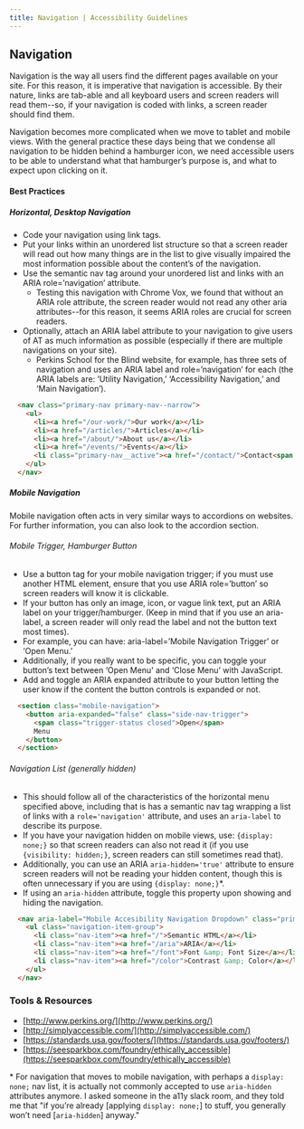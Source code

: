 ```yaml
---
title: Navigation | Accessibility Guidelines
---
```

## Navigation

Navigation is the way all users find the different pages available on your site. For this reason, it is imperative that navigation is accessible. By their nature, links are tab-able and all keyboard users and screen readers will read them--so, if your navigation is coded with links, a screen reader should find them.

Navigation becomes more complicated when we move to tablet and mobile views. With the general practice these days being that we condense all navigation to be hidden behind a hamburger icon, we need accessible users to be able to understand what that hamburger’s purpose is, and what to expect upon clicking on it.

#### Best Practices

##### Horizontal, Desktop Navigation

* Code your navigation using link tags.
* Put your links within an unordered list structure so that a screen reader will read out how many things are in the list to give visually impaired the most information possible about the content’s of the navigation.
* Use the semantic nav tag around your unordered list and links with an ARIA role=’navigation’ attribute.
  - Testing this navigation with Chrome Vox, we found that without an ARIA role attribute, the screen reader would not read any other aria attributes--for this reason, it seems ARIA roles are crucial for screen readers.
* Optionally, attach an ARIA label attribute to your navigation to give users of AT as much information as possible (especially if there are multiple navigations on your site).
  - Perkins School for the Blind website, for example, has three sets of navigation and uses an ARIA label and role=’navigation’ for each (the ARIA labels are: ‘Utility Navigation,’ ‘Accessibility Navigation,’ and ‘Main Navigation’).

```html
  <nav class="primary-nav primary-nav--narrow">
    <ul>
      <li><a href="/our-work/">Our work</a></li>
      <li><a href="/articles/">Articles</a></li>
      <li><a href="/about/">About us</a></li>
      <li><a href="/events/">Events</a></li>
      <li class="primary-nav__active"><a href="/contact/">Contact<span class="visuallyhidden"> (current section)</span></a></li>
    </ul>
  </nav>
```

##### Mobile Navigation

Mobile navigation often acts in very similar ways to accordions on websites. For further information, you can also look to the accordion section.

######  Mobile Trigger, Hamburger Button

* Use a button tag for your mobile navigation trigger; if you must use another HTML element, ensure that you use ARIA role=’button’ so screen readers will know it is clickable.
* If your button has only an image, icon, or vague link text, put an ARIA label on your trigger/hamburger. (Keep in mind that if you use an aria-label, a screen reader will only read the label and not the button text most times).
* For example, you can have: aria-label=’Mobile Navigation Trigger’ or ‘Open Menu.’
* Additionally, if you really want to be specific, you can toggle your button’s text between ‘Open Menu’ and ‘Close Menu’ with JavaScript.
* Add and toggle an ARIA expanded attribute to your button letting the user know if the content the button controls is expanded or not.

```html
  <section class="mobile-navigation">
    <button aria-expanded="false" class="side-nav-trigger">
      <span class="trigger-status closed">Open</span>
      Menu
    </button>
  </section>
```

###### Navigation List (generally hidden)

* This should follow all of the characteristics of the horizontal menu specified above, including that is has a semantic nav tag wrapping a list of links with a `role='navigation'` attribute, and uses an `aria-label` to describe its purpose.
* If you have your navigation hidden on mobile views, use: `{display: none;}` so that screen readers can also not read it (if you use `{visibility: hidden;}`, screen readers can still sometimes read that).
* Additionally, you can use an ARIA `aria-hidden='true'` attribute to ensure screen readers will not be reading your hidden content, though this is often unnecessary if you are using `{display: none;}`*.
* If using an `aria-hidden` attribute, toggle this property upon showing and hiding the navigation.

```html
  <nav aria-label="Mobile Accesibility Navigation Dropdown" class="primary-navigation" role="navigation">
    <ul class="navigation-item-group">
      <li class="nav-item"><a href="/">Semantic HTML</a></li>
      <li class="nav-item"><a href="/aria">ARIA</a></li>
      <li class="nav-item"><a href="/font">Font &amp; Font Size</a></li>
      <li class="nav-item"><a href="/color">Contrast &amp; Color</a></li>
    </ul>
  </nav>
```

### Tools &amp; Resources

* [http://www.perkins.org/](http://www.perkins.org/)
* [http://simplyaccessible.com/](http://simplyaccessible.com/)
* [https://standards.usa.gov/footers/](https://standards.usa.gov/footers/)
* [https://seesparkbox.com/foundry/ethically_accessible](https://seesparkbox.com/foundry/ethically_accessible)

\* For navigation that moves to mobile navigation, with perhaps a `display: none;` nav list, it is actually not commonly accepted to use `aria-hidden` attributes anymore. I asked someone in the a11y slack room, and they told me that "if you’re already [applying `display: none;`] to stuff, you generally won’t need [`aria-hidden`] anyway."
